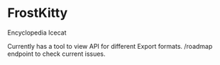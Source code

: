 # FrostKitty

Encyclopedia Icecat

Currently has a tool to view API for different Export formats. /roadmap endpoint to check current issues.
 